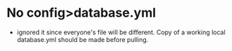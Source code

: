 # No config>database.yml 
* ignored it since everyone's file will be different. Copy of a working local database.yml should be made before pulling. 

